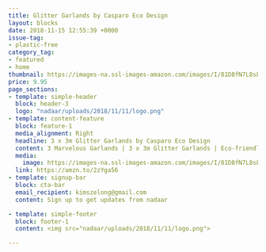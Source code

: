 ```yaml
---
title: Glitter Garlands by Casparo Eco Design 
layout: blocks
date: 2018-11-15 12:55:39 +0000
issue-tag:
- plastic-free
category_tag:
- featured
- home
thumbnail: https://images-na.ssl-images-amazon.com/images/I/81D8fN7L8sL._SL1500_.jpg
price: 9.95
page_sections:
- template: simple-header
  block: header-3
  logo: "nadaar/uploads/2018/11/11/logo.png"
- template: content-feature
  block: feature-1
  media_alignment: Right
  headline: 3 x 3m Glitter Garlands by Casparo Eco Design 
  content: 3 Marvelous Garlands | 3 x 3m Glitter Garlands | Eco-friendly & Quickly Set Up | Perfect for Birthday | Wedding | Baby Shower | Pompom Alternative | Christmas decoration
  media:
    image: https://images-na.ssl-images-amazon.com/images/I/81D8fN7L8sL._SL1500_.jpg
  link: https://amzn.to/2zYga56
- template: signup-bar
  block: cta-bar
  email_recipient: kimszelong@gmail.com
  content: Sign up to get updates from nadaar

- template: simple-footer
  block: footer-1
  content: <img src="nadaar/uploads/2018/11/11/logo.png">

---
```

